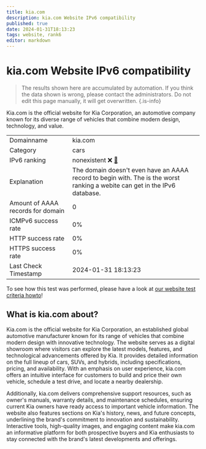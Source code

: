 ```yaml
---
title: kia.com
description: kia.com Website IPv6 compatibility
published: true
date: 2024-01-31T18:13:23
tags: website, rank6
editor: markdown
---
```


# kia.com Website IPv6 compatibility

> The results shown here are accumulated by automation. If you think the data shown is wrong, please contact the administrators. 
> Do not edit this page manually, it will get overwritten.
{.is-info}

Kia.com is the official website for Kia Corporation, an automotive company known for its diverse range of vehicles that combine modern design, technology, and value.


|   |   |
| - | - |
| Domainname | kia.com
| Category | cars |
| IPv6 ranking | nonexistent :x: [🔗](/howto/ranking) |
| Explanation | The domain doesn't even have an AAAA record to begin with. The is the worst ranking a webite can get in the IPv6 database. |
| Amount of AAAA records for domain | 0 |
| ICMPv6 success rate | 0%|
| HTTP success rate | 0% |
| HTTPS success rate | 0% |
| Last Check Timestamp | 2024-01-31 18:13:23 |

To see how this test was performed, please have a look at [our website test criteria howto](/howto/testcriteria/website)!


## What is kia.com about?
Kia.com is the official website for Kia Corporation, an established global automotive manufacturer known for its range of vehicles that combine modern design with innovative technology. The website serves as a digital showroom where visitors can explore the latest models, features, and technological advancements offered by Kia. It provides detailed information on the full lineup of cars, SUVs, and hybrids, including specifications, pricing, and availability. With an emphasis on user experience, kia.com offers an intuitive interface for customers to build and price their own vehicle, schedule a test drive, and locate a nearby dealership.

Additionally, kia.com delivers comprehensive support resources, such as owner's manuals, warranty details, and maintenance schedules, ensuring current Kia owners have ready access to important vehicle information. The website also features sections on Kia's history, news, and future concepts, underlining the brand's commitment to innovation and sustainability. Interactive tools, high-quality images, and engaging content make kia.com an informative platform for both prospective buyers and Kia enthusiasts to stay connected with the brand's latest developments and offerings.


